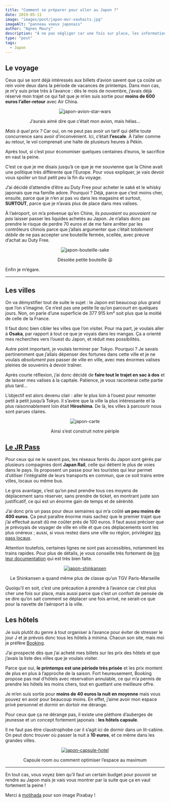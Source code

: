 ```yaml
---
title: "Comment se préparer pour aller au Japon ?"
date: 2019-05-11
image: "images/post/japon-mur-souhaits.jpg"
imageAlt: "panneau voeux japonais"
author: "Agnes Maury"
description: "À ne pas négliger car une fois sur place, les informations sont plus compliquées à obtenir (カタカナに気をつけて)"
type: "post"
tags:
  - Japon
---
```


## Le voyage

Ceux qui se sont déjà intéressés aux billets d’avion savent que ça coûte un rein voire deux dans la période de vacances de printemps. Dans mon cas, je m’y suis prise très à l’avance : dès le mois de novembre, j’avais déjà réservé mon trajet ce qui fait que je m’en suis sortie pour **moins de 600 euros l’aller-retour** avec Air China.

<div style="text-align: center">
	<img src="/images/post/japon-avion-star-wars.jpg" alt="japon-avion-star-wars" />
	<p class="caption">J’aurais aimé dire que c’était mon avion, mais hélas…</p>
</div>

*Mais à quel prix ?* Car oui, on ne peut pas avoir un tarif qui défie toute concurrence sans avoir d’inconvénient. Ici, c’était **l’escale**. À l’aller comme au retour, le vol comprenait une halte de plusieurs heures à Pékin.

Après tout, si c’est pour économiser quelques centaines d’euros, le sacrifice en vaut la peine.

C’est ce que je me disais jusqu’à ce que je me souvienne que la Chine avait une politique très différente que l’Europe. Pour vous expliquer, je vais devoir vous spoiler un tout petit peu la fin du voyage.

<div class="row align-items-center">
	<div class="col-sm-8 order-2">
		<p>J’ai décidé d’attendre d’être au Duty Free pour acheter le saké et le whisky japonais que ma famille adore. Pourquoi ? Déjà, parce que c’est moins cher, ensuite, parce que je n’en ai pas vu dans les magasins et surtout, <b>SURTOUT</b>, parce que je n’avais plus de place dans mes valises.</p>
		<p>À l’aéroport, on m’a prévenue qu’en Chine, ils <i>pouvaient</i> ou <i>pouvaient ne pas</i> laisser passer les liquides achetés au Japon. Je n’allais donc pas prendre le risque de perdre 70 euros et de me faire arrêter par les contrôleurs chinois parce que j’allais argumenter que c’était <i>totalement débile</i> de ne pas accepter une bouteille fermée, scellée, avec preuve d’achat au Duty Free.</p>
	</div>
	<div class="col-sm-4 order-1" style="text-align: center">
		<img src="/images/post/japon-bouteille-sake.jpg" alt="japon-bouteille-sake" />
		<p class="caption">Désolée petite bouteille 😦</p>
	</div>
</div>

Enfin je m’égare.

---

## Les villes

On va démystifier tout de suite le sujet : le Japon est beaucoup plus grand que l’on s’imagine. Ce n’est pas une petite île qu’on parcourt en quelques jours. Non, on parle d’une superficie de 377 915 km² soit plus que la moitié de celle de la France.

Il faut donc bien cibler les villes que l’on visiter. Pour ma part, je voulais aller à **Osaka**, par rapport à tout ce que je voyais dans les mangas. Ça a orienté mes recherches vers l’ouest du Japon, et réduit mes possibilités.

Autre point important, je voulais terminer par Tokyo. Pourquoi ? Je savais pertinemment que j’allais dépenser des fortunes dans cette ville et je ne voulais *absolument pas* passer de ville en ville, avec mes énormes valises pleines de souvenirs à devoir traîner.

<div class="row align-items-center">
	<div class="col-sm-8 order-1">
		<p>Après courte réflexion, j’ai donc décidé de <b>faire tout le trajet en sac à dos</b> et de laisser mes valises à la capitale. Patience, je vous raconterai cette partie plus tard…</p>
		<p>L’objectif est alors devenu clair : aller le plus loin à l’ouest pour remonter petit à petit jusqu’à Tokyo. Il s’avère que la ville la plus intéressante et la plus raisonnablement loin était <b>Hiroshima</b>. De là, les villes à parcourir nous sont parues claires.</p>
	</div>
	<div class="col-sm-4 order-2" style="text-align: center">
		<img src="/images/post/japon-carte.png" alt="japon-carte" />
		<p class="caption">Ainsi s’est construit notre périple</p>
	</div>
</div>

## [Le JR Pass](https://www.japan-rail-pass.fr/jr-pass)

Pour ceux qui ne le savent pas, les réseaux ferrés du Japon sont gérés par plusieurs compagnies dont **Japan Rail**, celle qui détient le plus de voies dans le pays. Ils proposent un passe pour les touristes qui leur permet d’utiliser l’intégralité de leurs transports en commun, que ce soit trains entre villes, locaux ou même bus.

Le gros avantage, c’est qu’on peut prendre tous ces moyens de déplacement sans réserver, sans prendre de ticket, en montrant juste son justificatif, ce qui est un énorme gain de temps et de sérénité.

<div class="row align-items-center">
	<div class="col-sm-7 order-2">
		<p>J’ai donc pris un pass pour deux semaines qui m’a coûté <b>un peu moins de 400 euros</b>. Ça peut paraître énorme mais sachez que le premier trajet que j’ai effectué aurait dû me coûter près de 100 euros. Il faut aussi préciser que je prévoyais de voyager de ville en ville et que ces déplacements sont les plus onéreux ; aussi, si vous restez dans une ville ou région, privilégiez <a href="https://www.japan-rail-pass.fr/pass-regional" target="_blank">les pass locaux</a>.</p>
		<p>Attention toutefois, certaines lignes ne sont pas accessibles, notamment les trains rapides. Pour plus de détails, je vous conseille très fortement de <a href="https://www.japan-rail-pass.fr/questions-frequentes" target="_blank">lire leur documentation</a> qui est très bien faite.</p>
	</div>
	<div class="col-sm-5 order-1" style="text-align: center">
		<a href="https://pixabay.com/photos/train-bullet-train-tokyo-station-2527964/" target="_blank"><img src="/images/post/japon-shinkansen.jpg" alt="japon-shinkansen" /></a>
		<p class="caption">Le Shinkansen a quand même plus de classe qu’un TGV Paris-Marseille</p>
	</div>
</div>

Quoiqu’il en soit, c’est une précaution à prendre à l’avance car c’est plus cher une fois sur place, mais aussi parce que c’est un confort de pensée de se dire qu’on sait comment se déplacer une fois arrivé, ne serait-ce que pour la navette de l’aéroport à la ville.

## Les hôtels

Je suis plutôt du genre à tout organiser à l’avance pour éviter de stresser le jour J et je prévois donc tous les hôtels à minima. Chacun son site, mais moi je préfère [Booking](https://www.booking.com/index.fr.html).

J’ai prospecté dès que j’ai acheté mes billets sur les prix des hôtels et que j’avais la liste des villes que je voulais visiter.

Parce que oui, **le printemps est une période très prisée** et les prix montent de plus en plus à l’approche de la saison. Fort heureusement, Booking propose pas mal d’hôtels avec réservation annulable, ce qui m’a permis de prendre les hôtels les moins chers, tout en guettant une meilleure offre.


<div class="row align-items-center">
	<div class="col-sm-7 order-1">
		<p>Je m’en suis sortie pour <b>moins de 40 euros la nuit en moyenne</b> mais vous pouvez en avoir pour beaucoup moins. En effet, j’aime avoir mon espace privé personnel et dormir en dortoir me dérange.</p>
		<p>Pour ceux que ça ne dérange pas, il existe une pléthore d’auberges de jeunesse et un concept fortement japonais : <b>les hôtels capsule</b>.</p>
		<p>Il ne faut pas être claustrophobe car il s’agit ici de dormir dans un lit-cabine. On peut donc trouver où passer la nuit à <b>10 euros</b>, et ce même dans les grandes villes.</p>
	</div>
	<div class="col-sm-5 order-2" style="text-align: center">
		<a href="https://www.booking.com/hotel/jp/the-global-tokyo.html" target="_blank"><img src="/images/post/japon-capsule-hotel.jpg" alt="japon-capsule-hotel" /></a>
		<p class="caption">Capsule room ou comment optimiser l’espace au maximum</p>
	</div>
</div>

---

En tout cas, vous voyez bien qu’il faut un certain budget pour pouvoir se rendre au Japon mais je vais vous montrer par la suite que ça en vaut fortement la peine !

<p class="thanks">Merci à <a href="https://pixabay.com/users/motihada-4707060" target="_blank">motihada</a> pour son image Pixabay !</p>
